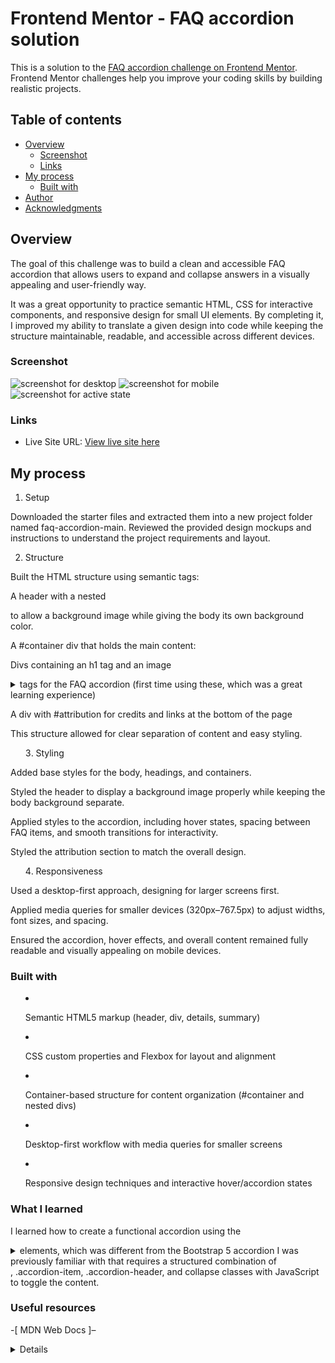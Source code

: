 # Frontend Mentor - FAQ accordion solution

This is a solution to the [FAQ accordion challenge on Frontend Mentor](https://www.frontendmentor.io/challenges/faq-accordion-wyfFdeBwBz). Frontend Mentor challenges help you improve your coding skills by building realistic projects. 

## Table of contents

- [Overview](#overview)
  - [Screenshot](#screenshot)
  - [Links](#links)
- [My process](#my-process)
  - [Built with](#built-with)
- [Author](#author)
- [Acknowledgments](#acknowledgments)

## Overview
The goal of this challenge was to build a clean and accessible FAQ accordion that allows users to expand and collapse answers in a visually appealing and user-friendly way.

It was a great opportunity to practice semantic HTML, CSS for interactive components, and responsive design for small UI elements. By completing it, I improved my ability to translate a given design into code while keeping the structure maintainable, readable, and accessible across different devices.

### Screenshot
![screenshot for desktop](./Screenshot%202025-09-03%20at%2004-30-48%20Frontend%20Mentor%20FAQ%20accordion.png)
![screenshot for mobile](./Screenshot%202025-09-03%20at%2004-34-47%20Frontend%20Mentor%20FAQ%20accordion.png)
![screenshot for active state](./Screenshot%202025-09-03%20at%2004-36-10%20Frontend%20Mentor%20FAQ%20accordion.png)

### Links
- Live Site URL: [View live site here](https://JhayCodesDev.github.io/Faq-Accordion-Main/)

## My process
1. Setup

Downloaded the starter files and extracted them into a new project folder named faq-accordion-main.
Reviewed the provided design mockups and instructions to understand the project requirements and layout.

2. Structure

Built the HTML structure using semantic tags:

A header with a nested <div> to allow a background image while giving the body its own background color.

A #container div that holds the main content:

Divs containing an h1 tag and an image

<details> and <summary> tags for the FAQ accordion (first time using these, which was a great learning experience)

A div with #attribution for credits and links at the bottom of the page

This structure allowed for clear separation of content and easy styling.

3. Styling

Added base styles for the body, headings, and containers.

Styled the header to display a background image properly while keeping the body background separate.

Applied styles to the accordion, including hover states, spacing between FAQ items, and smooth transitions for interactivity.

Styled the attribution section to match the overall design.

4. Responsiveness

Used a desktop-first approach, designing for larger screens first.

Applied media queries for smaller devices (320px–767.5px) to adjust widths, font sizes, and spacing.

Ensured the accordion, hover effects, and overall content remained fully readable and visually appealing on mobile devices.

### Built with

- Semantic HTML5 markup (header, div, details, summary)

- CSS custom properties and Flexbox for layout and alignment

- Container-based structure for content organization (#container and nested divs)

- Desktop-first workflow with media queries for smaller screens

- Responsive design techniques and interactive hover/accordion states

### What I learned
I learned how to create a functional accordion using the <details> and <summary> elements, which was different from the Bootstrap 5 accordion I was previously familiar with that requires a structured combination of <div class="accordion">, .accordion-item, .accordion-header, and collapse classes with JavaScript to toggle the content.

### Useful resources

-[ MDN Web Docs ]– <details>
Comprehensive documentation and examples of <details> and <summary>(https://developer.mozilla.org/en-US/docs/Web/HTML/Element/details)

[CSS-Tricks] – Building a Pure CSS Accordion
Guide on creating collapsible accordions with CSS only(https://css-tricks.com/pure-css-accordion/)

## Author

- Website - [@JhayCodesDev](https://github.com/JhayCodesDev)
- Frontend Mentor - [@yJhayCodesDev](https://www.frontendmentor.io/profile/JhayCodesDev)
- Twitter - [@JhayCodes](https://www.twitter.com/JhayCodes)

## Acknowledgments
Thanks to Frontend Mentor for providing such practical and challenging projects.

Grateful to resources like MDN Web Docs and CSS-Tricks, which continue to be invaluable references.
